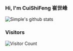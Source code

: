 ### Hi, I'm CuiShiFeng 崔世峰

<!-- - 🔭 I’m currently working on kuaishou
- 🌱 I’m currently learning doamin drive desgin
- 👯 I’m looking to collaborate on ...
- 🤔 I’m looking for help with ...
- 💬 Ask me about ...
- 📫 How to reach me: cuishifeng0207@163.com
- 😄 Pronouns: ...
- ⚡ Fun fact: ... -->

![Simple's github stats](https://github-readme-stats.vercel.app/api?username=ShiFengCui)

### Visitors
![Visitor Count](https://profile-counter.glitch.me/ShiFengCui/count.svg)
